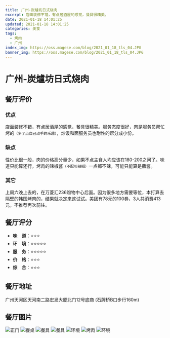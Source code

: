 ```yaml
---
title: 广州-炭爐坊日式烧肉
excerpt: 店面装修不错，有点居酒屋的感觉，餐具很精美。
date: 2021-01-18 14:01:25
updated: 2021-01-18 14:01:25
categories: 美食
tags:
  - 烤肉
  - 广州
index_img: https://oss.magese.com/blog/2021_01_18_tls_04.JPG
banner_img: https://oss.magese.com/blog/2021_01_18_tls_04.JPG
---
```


# 广州-炭爐坊日式烧肉

## 餐厅评价
### 优点
店面装修不错，有点居酒屋的感觉，餐具很精美。服务态度很好，肉是服务员帮忙烤的<small>（少了点自己动手的乐趣）</small>，炒饭和面服务员也耐性的帮分成小份。
<!-- more -->
### 缺点
性价比很一般，肉的价格高分量少，如果不点主食人均应该在180-200之间了。味道只能算还行，烤肉的辣椒酱<small>（不配叫辣椒）</small>一点都不辣，可能只能算是蘸酱。

### 其它
上周六晚上去的，在万菱汇236购物中心后面。因为很多地方需要等位，本打算去隔壁的韩国烤肉的，结果就决定来这试试。美团有78元的100券，3人共消费413元，不推荐再次前往。

## 餐厅评分
- **味　道**：⭐⭐⭐
- **环　境**：⭐⭐⭐⭐⭐
- **服　务**：⭐⭐⭐⭐⭐
- **价　格**：⭐⭐⭐
- **综　合**：⭐⭐⭐

## 餐厅地址
广州天河区天河南二路宏发大厦北门12号底商 (石牌桥B口步行160m)

## 餐厅图片
![正门](https://oss.magese.com/blog/2021_01_18_tls_01.JPG)
![餐桌](https://oss.magese.com/blog/2021_01_18_tls_02.JPG)
![餐具](https://oss.magese.com/blog/2021_01_18_tls_03.JPG)
![餐具](https://oss.magese.com/blog/2021_01_18_tls_04.JPG)
![环境](https://oss.magese.com/blog/2021_01_18_tls_05.JPG)
![烤肉](https://oss.magese.com/blog/2021_01_18_tls_06.JPG)
![环境](https://oss.magese.com/blog/2021_01_18_tls_07.jpg)
